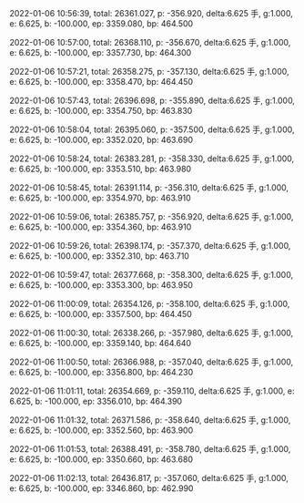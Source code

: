 2022-01-06 10:56:39, total: 26361.027, p: -356.920, delta:6.625 手, g:1.000, e: 6.625, b: -100.000, ep: 3359.080, bp: 464.500

2022-01-06 10:57:00, total: 26368.110, p: -356.670, delta:6.625 手, g:1.000, e: 6.625, b: -100.000, ep: 3357.730, bp: 464.300

2022-01-06 10:57:21, total: 26358.275, p: -357.130, delta:6.625 手, g:1.000, e: 6.625, b: -100.000, ep: 3358.470, bp: 464.450

2022-01-06 10:57:43, total: 26396.698, p: -355.890, delta:6.625 手, g:1.000, e: 6.625, b: -100.000, ep: 3354.750, bp: 463.830

2022-01-06 10:58:04, total: 26395.060, p: -357.500, delta:6.625 手, g:1.000, e: 6.625, b: -100.000, ep: 3352.020, bp: 463.690

2022-01-06 10:58:24, total: 26383.281, p: -358.330, delta:6.625 手, g:1.000, e: 6.625, b: -100.000, ep: 3353.510, bp: 463.980

2022-01-06 10:58:45, total: 26391.114, p: -356.310, delta:6.625 手, g:1.000, e: 6.625, b: -100.000, ep: 3354.970, bp: 463.910

2022-01-06 10:59:06, total: 26385.757, p: -356.920, delta:6.625 手, g:1.000, e: 6.625, b: -100.000, ep: 3354.360, bp: 463.910

2022-01-06 10:59:26, total: 26398.174, p: -357.370, delta:6.625 手, g:1.000, e: 6.625, b: -100.000, ep: 3352.310, bp: 463.710

2022-01-06 10:59:47, total: 26377.668, p: -358.300, delta:6.625 手, g:1.000, e: 6.625, b: -100.000, ep: 3353.300, bp: 463.950

2022-01-06 11:00:09, total: 26354.126, p: -358.100, delta:6.625 手, g:1.000, e: 6.625, b: -100.000, ep: 3357.500, bp: 464.450

2022-01-06 11:00:30, total: 26338.266, p: -357.980, delta:6.625 手, g:1.000, e: 6.625, b: -100.000, ep: 3359.140, bp: 464.640

2022-01-06 11:00:50, total: 26366.988, p: -357.040, delta:6.625 手, g:1.000, e: 6.625, b: -100.000, ep: 3356.800, bp: 464.230

2022-01-06 11:01:11, total: 26354.669, p: -359.110, delta:6.625 手, g:1.000, e: 6.625, b: -100.000, ep: 3356.010, bp: 464.390

2022-01-06 11:01:32, total: 26371.586, p: -358.640, delta:6.625 手, g:1.000, e: 6.625, b: -100.000, ep: 3352.560, bp: 463.900

2022-01-06 11:01:53, total: 26388.491, p: -358.780, delta:6.625 手, g:1.000, e: 6.625, b: -100.000, ep: 3350.660, bp: 463.680

2022-01-06 11:02:13, total: 26436.817, p: -357.060, delta:6.625 手, g:1.000, e: 6.625, b: -100.000, ep: 3346.860, bp: 462.990